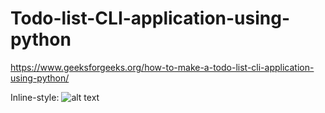 # Todo-list-CLI-application-using-python

[https://www.geeksforgeeks.org/how-to-make-a-todo-list-cli-application-using-python/ ](https://www.geeksforgeeks.org/how-to-make-a-todo-list-cli-application-using-python/)

Inline-style: 
![alt text](https://media.geeksforgeeks.org/wp-content/uploads/20210224114523/Screenshot434.png "Demo")
